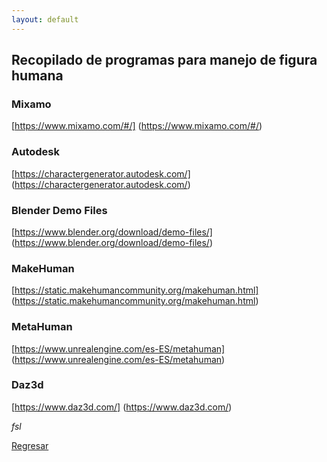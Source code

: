 ```yaml
---
layout: default
---
```


## Recopilado de programas para manejo de figura humana

### Mixamo
[https://www.mixamo.com/#/] (https://www.mixamo.com/#/)

### Autodesk
[https://charactergenerator.autodesk.com/] (https://charactergenerator.autodesk.com/)

### Blender Demo Files
[https://www.blender.org/download/demo-files/] (https://www.blender.org/download/demo-files/)

### MakeHuman
[https://static.makehumancommunity.org/makehuman.html] (https://static.makehumancommunity.org/makehuman.html)

### MetaHuman
[https://www.unrealengine.com/es-ES/metahuman] (https://www.unrealengine.com/es-ES/metahuman)

### Daz3d
[https://www.daz3d.com/] (https://www.daz3d.com/)


_fsl_

[Regresar](./)
